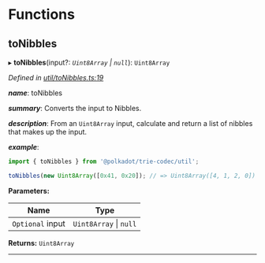 

# Functions

<a id="tonibbles"></a>

##  toNibbles

▸ **toNibbles**(input?: *`Uint8Array` \| `null`*): `Uint8Array`

*Defined in [util/toNibbles.ts:19](https://github.com/polkadot-js/common/blob/2efc5f7/packages/trie-codec/src/util/toNibbles.ts#L19)*

*__name__*: toNibbles

*__summary__*: Converts the input to Nibbles.

*__description__*: From an `Uint8Array` input, calculate and return a list of nibbles that makes up the input.

*__example__*:   

```javascript
import { toNibbles } from '@polkadot/trie-codec/util';

toNibbles(new Uint8Array([0x41, 0x20]); // => Uint8Array([4, 1, 2, 0])
```

**Parameters:**

| Name | Type |
| ------ | ------ |
| `Optional` input | `Uint8Array` \| `null` |

**Returns:** `Uint8Array`

___

